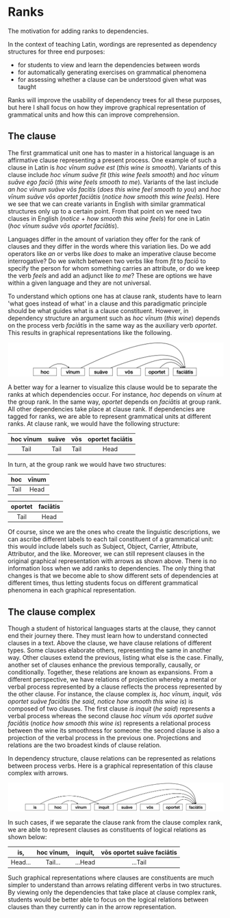 # Ranks
The motivation for adding ranks to dependencies.

In the context of teaching Latin, wordings are represented as dependency structures for three end purposes:

* for students to view and learn the dependencies between words
* for automatically generating exercises on grammatical phenomena
* for assessing whether a clause can be understood given what was taught

Ranks will improve the usability of dependency trees for all these purposes, but here I shall focus on how they improve graphical representation of grammatical units and how this can improve comprehension.

## The clause

The first grammatical unit one has to master in a historical language is an affirmative clause representing a present process. One example of such a clause in Latin is *hoc vīnum suāve est* (*this wine is smooth*). Variants of this clause include *hoc vīnum suāve fit* (*this wine feels smooth*) and *hoc vīnum suāve ego faciō* (*this wine feels smooth to me*). Variants of the last include *an hoc vīnum suāve vōs facitis* (*does this wine feel smooth to you*) and *hoc vīnum suāve vōs oportet faciātis* (*notice how smooth this wine feels*). Here we see that we can create variants in English with similar grammatical structures only up to a certain point. From that point on we need two clauses in English (*notice* + *how smooth this wine feels*) for one in Latin (*hoc vīnum suāve vōs oportet faciātis*).

Languages differ in the amount of variation they offer for the rank of clauses and they differ in the words where this variation lies. Do we add operators like *an* or verbs like *does* to make an imperative clause become interrogative? Do we switch between two verbs like from *fit* to *faciō* to specify the person for whom something carries an attribute, or do we keep the verb *feels* and add an adjunct like *to me*? These are options we have within a given language and they are not universal.

To understand which options one has at clause rank, students have to learn 'what goes instead of what' in a clause and this paradigmatic principle should be what guides what is a clause constituent. However, in dependency structure an argument such as *hoc vīnum* (*this wine*) depends on the process verb *faciātis* in the same way as the auxiliary verb *oportet*. This results in graphical representations like the following.

![Dependency without ranks](README/Dependency.png "Dependency without ranks")

A better way for a learner to visualize this clause would be to separate the ranks at which dependencies occur. For instance, *hoc* depends on *vīnum* at the group rank. In the same way, *oportet* depends on *faciātis* at group rank. All other dependencies take place at clause rank. If dependencies are tagged for ranks, we are able to represent grammatical units at different ranks. At clause rank, we would have the following structure:

| hoc vīnum        | suāve            | vōs              | oportet faciātis |
|:----------------:|:----------------:|:----------------:|:----------------:| 
| Tail             | Tail             | Tail             | Head             | 

In turn, at the group rank we would have two structures:

| hoc              | vīnum            |
|:----------------:|:----------------:| 
| Tail             | Head             |

| oportet          | faciātis         |
|:----------------:|:----------------:| 
| Tail             | Head             |

Of course, since we are the ones who create the linguistic descriptions, we can ascribe different labels to each tail constituent of a grammatical unit: this would include labels such as Subject, Object, Carrier, Attribute, Attributor, and the like. Moreover, we can still represent clauses in the original graphical representation with arrows as shown above. There is no information loss when we add ranks to dependencies. The only thing that changes is that we become able to show different sets of dependencies at different times, thus letting students focus on different grammatical phenomena in each graphical representation.

## The clause complex

Though a student of historical languages starts at the clause, they cannot end their journey there. They must learn how to understand connected clauses in a text. Above the clause, we have clause relations of different types. Some clauses elaborate others, representing the same in another way. Other clauses extend the previous, listing what else is the case. Finally, another set of clauses enhance the previous temporally, causally, or conditionally. Together, these relations are known as expansions. From a different perspective, we have relations of projection whereby a mental or verbal process represented by a clause reflects the process represented by the other clause. For instance, the clause complex *is, hoc vīnum, inquit, vōs oportet suāve faciātis* (*he said, notice how smooth this wine is*) is composed of two clauses. The first clause *is inquit* (*he said*) represents a verbal process whereas the second clause *hoc vīnum vōs oportet suāve faciātis* (*notice how smooth this wine is*) represents a relational process between the wine its smoothness for someone: the second clause is also a projection of the verbal process in the previous one. Projections and relations are the two broadest kinds of clause relation.

In dependency structure, clause relations can be represented as relations between process verbs. Here is a graphical representation of this clause complex with arrows.

![Dependency without ranks](README/Dependency2.png "Dependency without ranks")

In such cases, if we separate the clause rank from the clause complex rank, we are able to represent clauses as constituents of logical relations as shown below:

| is,     | hoc vīnum, | inquit, | vōs oportet suāve faciātis |
|:-------:|:----------:|:-------:|:--------------------------:|
| Head... | Tail...    | ...Head | ...Tail                    |

Such graphical representations where clauses are constituents are much simpler to understand than arrows relating different verbs in two structures. By viewing only the dependencies that take place at clause complex rank, students would be better able to focus on the logical relations between clauses than they currently can in the arrow representation.

  
